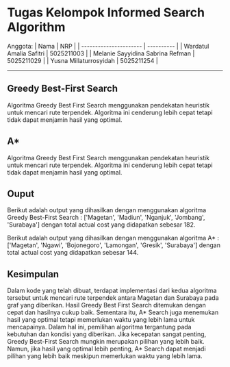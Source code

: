 # Tugas Kelompok Informed Search Algorithm

Anggota:
| Nama | NRP |
| ---------------------- | ---------- |
| Wardatul Amalia Safitri | 5025211003 |
| Melanie Sayyidina Sabrina Refman | 5025211029 |
| Yusna Millaturrosyidah | 5025211254 |

----

## Greedy Best-First Search

Algoritma Greedy Best First Search menggunakan pendekatan heuristik untuk mencari rute terpendek. Algoritma ini cenderung lebih cepat tetapi tidak dapat menjamin hasil yang optimal.

## A*

Algoritma Greedy Best First Search menggunakan pendekatan heuristik untuk mencari rute terpendek. Algoritma ini cenderung lebih cepat tetapi tidak dapat menjamin hasil yang optimal.

## Ouput

Berikut adalah output yang dihasilkan dengan menggunakan algoritma Greedy Best-First Search : ['Magetan', 'Madiun', 'Nganjuk', 'Jombang', 'Surabaya'] dengan total actual cost yang didapatkan sebesar 182.

Berikut adalah output yang dihasilkan dengan menggunakan algoritma A* : ['Magetan', 'Ngawi', 'Bojonegoro', 'Lamongan', 'Gresik', 'Surabaya'] dengan total actual cost yang didapatkan sebesar 144.

## Kesimpulan

Dalam kode yang telah dibuat, terdapat implementasi dari kedua algoritma tersebut untuk mencari rute terpendek antara Magetan dan Surabaya pada graf yang diberikan. Hasil Greedy Best First Search ditemukan dengan cepat dan hasilnya cukup baik. Sementara itu, A* Search juga menemukan hasil yang optimal tetapi memerlukan waktu yang lebih lama untuk mencapainya. Dalam hal ini, pemilihan algoritma tergantung pada kebutuhan dan kondisi yang diberikan. Jika kecepatan sangat penting, Greedy Best-First Search mungkin merupakan pilihan yang lebih baik. Namun, jika hasil yang optimal lebih penting, A* Search dapat menjadi pilihan yang lebih baik meskipun memerlukan waktu yang lebih lama.
